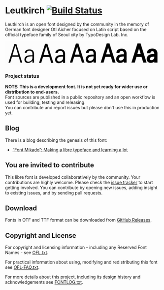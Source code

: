 # Leutkirch [![Build Status](https://travis-ci.com/probonopd/font-leutkirch.svg?branch=master)](https://travis-ci.com/probonopd/font-leutkirch)

Leutkirch is an open font designed by the community in the memory of German font designer Otl Aicher focused on Latin script based on the official typeface family of Seoul city by TypoDesign Lab. Inc.

![](Leutkirch.png)

### Project status
**NOTE: This is a development font. It is not yet ready for wider use or distribution to end-users.**   
Font sources are published in a public repository and an open workflow is used for building, testing and releasing.   
You can contribute and report issues but please don't use this in production yet.

## Blog

There is a blog describing the genesis of this font:

* [“Font Mikado”: Making a libre typeface and learning a lot](https://medium.com/@probonopd/font-mikado-making-a-libre-typeface-and-learning-a-lot-e5e200eead5b)

## You are invited to contribute

This libre font is developed collaboratively by the community. Your contributions are highly welcome. Please check the [issue tracker](../../issues) to start getting involved. You can contribute by opening new issues, adding insight to existing issues, and by sending pull requests.

## Download

Fonts in OTF and TTF format can be downloaded from [GitHub Releases](../../releases/tag/continuous).

## Copyright and License
For copyright and licensing information - including any Reserved Font Names - see [OFL.txt](OFL.txt).

For practical information about using, modifying and redistributing this font see [OFL-FAQ.txt](OFL-FAQ.txt).

For more details about this project, including its design history and acknowledgements see [FONTLOG.txt](FONTLOG.txt).
